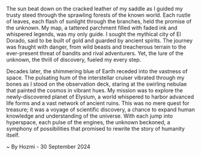 
The sun beat down on the cracked leather of my saddle as I guided my trusty steed through the sprawling forests of the known world. Each rustle of leaves, each flash of sunlight through the branches, held the promise of the unknown. My map, a tattered parchment filled with faded ink and whispered legends, was my only guide. I sought the mythical city of El Dorado, said to be built of gold and guarded by ancient spirits. The journey was fraught with danger, from wild beasts and treacherous terrain to the ever-present threat of bandits and rival adventurers. Yet, the lure of the unknown, the thrill of discovery, fueled my every step.

Decades later, the shimmering blue of Earth receded into the vastness of space. The pulsating hum of the interstellar cruiser vibrated through my bones as I stood on the observation deck, staring at the swirling nebulae that painted the cosmos in vibrant hues. My mission was to explore the newly-discovered planet of Elysium, a world whispered to harbor advanced life forms and a vast network of ancient ruins. This was no mere quest for treasure; it was a voyage of scientific discovery, a chance to expand human knowledge and understanding of the universe. With each jump into hyperspace, each pulse of the engines, the unknown beckoned, a symphony of possibilities that promised to rewrite the story of humanity itself. 

~ By Hozmi - 30 September 2024

